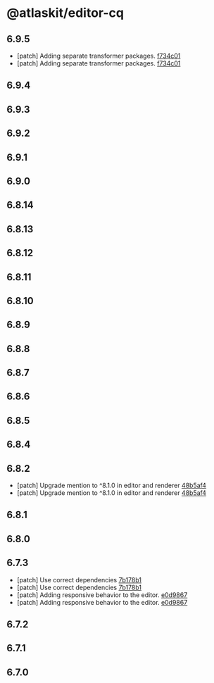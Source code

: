 # @atlaskit/editor-cq

## 6.9.5

- [patch] Adding separate transformer packages. [f734c01](https://bitbucket.org/atlassian/atlaskit-mk-2/commits/f734c01)
- [patch] Adding separate transformer packages. [f734c01](https://bitbucket.org/atlassian/atlaskit-mk-2/commits/f734c01)

## 6.9.4

## 6.9.3

## 6.9.2

## 6.9.1

## 6.9.0

## 6.8.14

## 6.8.13

## 6.8.12

## 6.8.11

## 6.8.10

## 6.8.9

## 6.8.8

## 6.8.7

## 6.8.6

## 6.8.5

## 6.8.4

## 6.8.2
- [patch] Upgrade mention to ^8.1.0 in editor and renderer [48b5af4](48b5af4)
- [patch] Upgrade mention to ^8.1.0 in editor and renderer [48b5af4](48b5af4)

## 6.8.1

## 6.8.0

## 6.7.3
- [patch] Use correct dependencies  [7b178b1](7b178b1)
- [patch] Use correct dependencies  [7b178b1](7b178b1)
- [patch] Adding responsive behavior to the editor. [e0d9867](e0d9867)
- [patch] Adding responsive behavior to the editor. [e0d9867](e0d9867)

## 6.7.2

## 6.7.1

## 6.7.0
